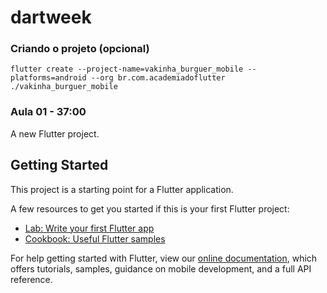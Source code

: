 # dartweek

### Criando o projeto (opcional)

~~~
flutter create --project-name=vakinha_burguer_mobile --platforms=android --org br.com.academiadoflutter ./vakinha_burguer_mobile
~~~

### Aula 01 - 37:00



A new Flutter project.

## Getting Started

This project is a starting point for a Flutter application.

A few resources to get you started if this is your first Flutter project:

- [Lab: Write your first Flutter app](https://flutter.dev/docs/get-started/codelab)
- [Cookbook: Useful Flutter samples](https://flutter.dev/docs/cookbook)

For help getting started with Flutter, view our
[online documentation](https://flutter.dev/docs), which offers tutorials,
samples, guidance on mobile development, and a full API reference.
